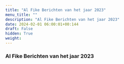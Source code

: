```yaml
---
title: "Al Fike Berichten van het jaar 2023"
menu_title: ""
description: "Al Fike Berichten van het jaar 2023"
date: 2024-02-01 06:00:01+00:144
draft: False
hidden: True
weight:
---
```

### Al Fike Berichten van het jaar 2023


